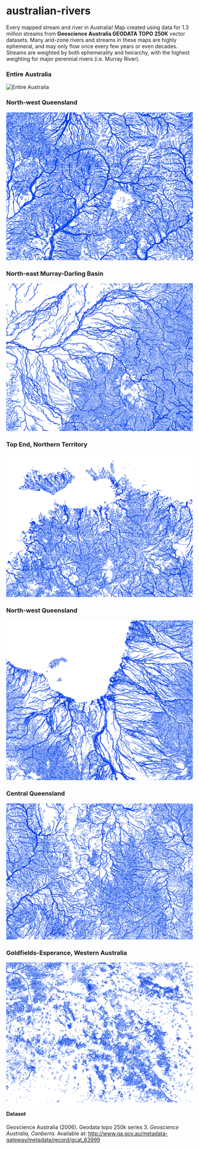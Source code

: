 # australian-rivers
Every mapped stream and river in Australia! Map created using data for 1.3 million streams from **Geoscience Australia GEODATA TOPO 250K** vector datasets. Many arid-zone rivers and streams in these maps are highly ephemeral, and may only flow once every few years or even decades. Streams are weighted by both ephemerality and heirarchy, with the highest weighting for major perennial rivers (i.e. Murray River). 


### Entire Australia ###
![Entire Australia](streams_white.jpg)

### North-west Queensland ###
![Entire Australia](streams_white_sub1.jpg)

### North-east Murray-Darling Basin ###
![Entire Australia](streams_white_sub2.jpg)

### Top End, Northern Territory ###
![Entire Australia](streams_white_sub3.jpg)

### North-west Queensland ###
![Entire Australia](streams_white_sub4.jpg)

### Central Queensland ###
![Entire Australia](streams_white_sub5.jpg)

### Goldfields-Esperance, Western Australia ###
![Entire Australia](streams_white_sub6.jpg)

#### Dataset ####
Geoscience Australia (2006). Geodata topo 250k series 3. _Geoscience Australia, Canberra._ Available at: http://www.ga.gov.au/metadata-gateway/metadata/record/gcat_63999


